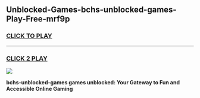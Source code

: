 
## Unblocked-Games-bchs-unblocked-games-Play-Free-mrf9p
<h3>
<a href="https://premium76.site?title=bchs-unblocked-games&ref=09A">CLICK TO PLAY</a></h3>
<hr>

<h3>
<a href="https://premium76.site?title=bchs-unblocked-games&ref=09A">CLICK 2 PLAY</a>
  
</h3>

<a href="https://premium76.site?title=bchs-unblocked-games&ref=09A"><img src="https://clearcache.store/games.png"></a>


**bchs-unblocked-games games unblocked: Your Gateway to Fun and Accessible Online Gaming**
